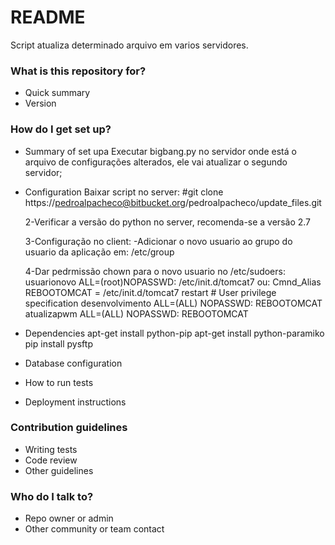 # README #

Script atualiza determinado arquivo em varios servidores.

### What is this repository for? ###

* Quick summary
* Version

### How do I get set up? ###

* Summary of set upa
    Executar bigbang.py no servidor onde está o arquivo de configurações alterados, ele vai atualizar o segundo servidor;

* Configuration
    Baixar script no server:
    #git clone https://pedroalpacheco@bitbucket.org/pedroalpacheco/update_files.git

    2-Verificar a versão do python no server, recomenda-se a versão 2.7

    3-Configuração no client:
        -Adicionar o novo usuario ao grupo do usuario da aplicação em:
        /etc/group
    
    4-Dar pedrmissão chown para o novo usuario no /etc/sudoers:
    usuarionovo ALL=(root)NOPASSWD: /etc/init.d/tomcat7
    ou:
        Cmnd_Alias REBOOTOMCAT = /etc/init.d/tomcat7 restart
        # User privilege specification
        desenvolvimento ALL=(ALL) NOPASSWD: REBOOTOMCAT
        atualizapwm ALL=(ALL) NOPASSWD: REBOOTOMCAT

* Dependencies
    apt-get install python-pip
    apt-get install python-paramiko
    pip install pysftp




* Database configuration
* How to run tests
* Deployment instructions

### Contribution guidelines ###

* Writing tests
* Code review
* Other guidelines

### Who do I talk to? ###

* Repo owner or admin
* Other community or team contact
